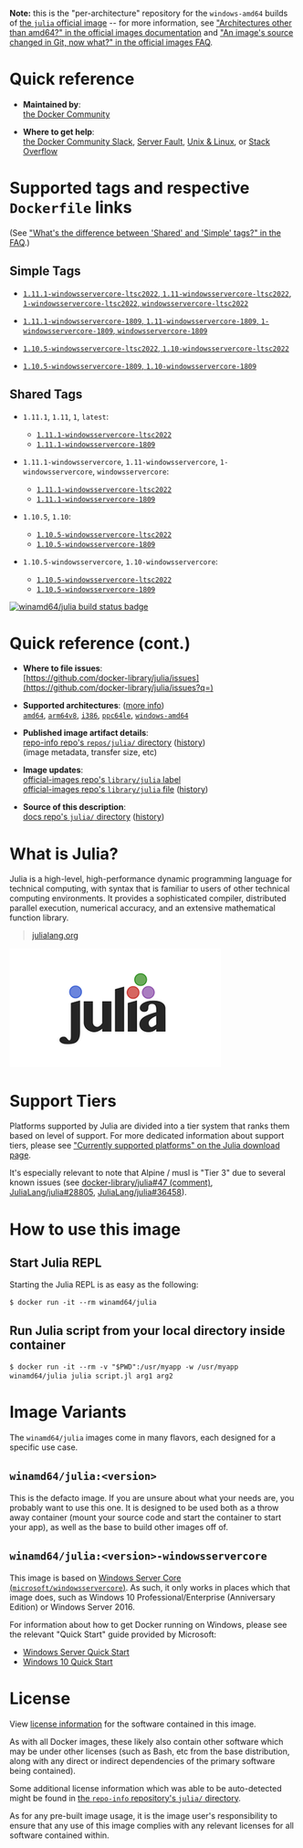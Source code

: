 <!--

********************************************************************************

WARNING:

    DO NOT EDIT "julia/README.md"

    IT IS AUTO-GENERATED

    (from the other files in "julia/" combined with a set of templates)

********************************************************************************

-->

**Note:** this is the "per-architecture" repository for the `windows-amd64` builds of [the `julia` official image](https://hub.docker.com/_/julia) -- for more information, see ["Architectures other than amd64?" in the official images documentation](https://github.com/docker-library/official-images#architectures-other-than-amd64) and ["An image's source changed in Git, now what?" in the official images FAQ](https://github.com/docker-library/faq#an-images-source-changed-in-git-now-what).

# Quick reference

-	**Maintained by**:  
	[the Docker Community](https://github.com/docker-library/julia)

-	**Where to get help**:  
	[the Docker Community Slack](https://dockr.ly/comm-slack), [Server Fault](https://serverfault.com/help/on-topic), [Unix & Linux](https://unix.stackexchange.com/help/on-topic), or [Stack Overflow](https://stackoverflow.com/help/on-topic)

# Supported tags and respective `Dockerfile` links

(See ["What's the difference between 'Shared' and 'Simple' tags?" in the FAQ](https://github.com/docker-library/faq#whats-the-difference-between-shared-and-simple-tags).)

## Simple Tags

-	[`1.11.1-windowsservercore-ltsc2022`, `1.11-windowsservercore-ltsc2022`, `1-windowsservercore-ltsc2022`, `windowsservercore-ltsc2022`](https://github.com/docker-library/julia/blob/420774c810e9455dfc649639f55738c44add32f2/1.11/windows/windowsservercore-ltsc2022/Dockerfile)

-	[`1.11.1-windowsservercore-1809`, `1.11-windowsservercore-1809`, `1-windowsservercore-1809`, `windowsservercore-1809`](https://github.com/docker-library/julia/blob/420774c810e9455dfc649639f55738c44add32f2/1.11/windows/windowsservercore-1809/Dockerfile)

-	[`1.10.5-windowsservercore-ltsc2022`, `1.10-windowsservercore-ltsc2022`](https://github.com/docker-library/julia/blob/1f13bf4304867b55217ea5e6b5338bf06e284c92/1.10/windows/windowsservercore-ltsc2022/Dockerfile)

-	[`1.10.5-windowsservercore-1809`, `1.10-windowsservercore-1809`](https://github.com/docker-library/julia/blob/1f13bf4304867b55217ea5e6b5338bf06e284c92/1.10/windows/windowsservercore-1809/Dockerfile)

## Shared Tags

-	`1.11.1`, `1.11`, `1`, `latest`:

	-	[`1.11.1-windowsservercore-ltsc2022`](https://github.com/docker-library/julia/blob/420774c810e9455dfc649639f55738c44add32f2/1.11/windows/windowsservercore-ltsc2022/Dockerfile)
	-	[`1.11.1-windowsservercore-1809`](https://github.com/docker-library/julia/blob/420774c810e9455dfc649639f55738c44add32f2/1.11/windows/windowsservercore-1809/Dockerfile)

-	`1.11.1-windowsservercore`, `1.11-windowsservercore`, `1-windowsservercore`, `windowsservercore`:

	-	[`1.11.1-windowsservercore-ltsc2022`](https://github.com/docker-library/julia/blob/420774c810e9455dfc649639f55738c44add32f2/1.11/windows/windowsservercore-ltsc2022/Dockerfile)
	-	[`1.11.1-windowsservercore-1809`](https://github.com/docker-library/julia/blob/420774c810e9455dfc649639f55738c44add32f2/1.11/windows/windowsservercore-1809/Dockerfile)

-	`1.10.5`, `1.10`:

	-	[`1.10.5-windowsservercore-ltsc2022`](https://github.com/docker-library/julia/blob/1f13bf4304867b55217ea5e6b5338bf06e284c92/1.10/windows/windowsservercore-ltsc2022/Dockerfile)
	-	[`1.10.5-windowsservercore-1809`](https://github.com/docker-library/julia/blob/1f13bf4304867b55217ea5e6b5338bf06e284c92/1.10/windows/windowsservercore-1809/Dockerfile)

-	`1.10.5-windowsservercore`, `1.10-windowsservercore`:

	-	[`1.10.5-windowsservercore-ltsc2022`](https://github.com/docker-library/julia/blob/1f13bf4304867b55217ea5e6b5338bf06e284c92/1.10/windows/windowsservercore-ltsc2022/Dockerfile)
	-	[`1.10.5-windowsservercore-1809`](https://github.com/docker-library/julia/blob/1f13bf4304867b55217ea5e6b5338bf06e284c92/1.10/windows/windowsservercore-1809/Dockerfile)

[![winamd64/julia build status badge](https://img.shields.io/jenkins/s/https/doi-janky.infosiftr.net/job/multiarch/job/windows-amd64/job/julia.svg?label=winamd64/julia%20%20build%20job)](https://doi-janky.infosiftr.net/job/multiarch/job/windows-amd64/job/julia/)

# Quick reference (cont.)

-	**Where to file issues**:  
	[https://github.com/docker-library/julia/issues](https://github.com/docker-library/julia/issues?q=)

-	**Supported architectures**: ([more info](https://github.com/docker-library/official-images#architectures-other-than-amd64))  
	[`amd64`](https://hub.docker.com/r/amd64/julia/), [`arm64v8`](https://hub.docker.com/r/arm64v8/julia/), [`i386`](https://hub.docker.com/r/i386/julia/), [`ppc64le`](https://hub.docker.com/r/ppc64le/julia/), [`windows-amd64`](https://hub.docker.com/r/winamd64/julia/)

-	**Published image artifact details**:  
	[repo-info repo's `repos/julia/` directory](https://github.com/docker-library/repo-info/blob/master/repos/julia) ([history](https://github.com/docker-library/repo-info/commits/master/repos/julia))  
	(image metadata, transfer size, etc)

-	**Image updates**:  
	[official-images repo's `library/julia` label](https://github.com/docker-library/official-images/issues?q=label%3Alibrary%2Fjulia)  
	[official-images repo's `library/julia` file](https://github.com/docker-library/official-images/blob/master/library/julia) ([history](https://github.com/docker-library/official-images/commits/master/library/julia))

-	**Source of this description**:  
	[docs repo's `julia/` directory](https://github.com/docker-library/docs/tree/master/julia) ([history](https://github.com/docker-library/docs/commits/master/julia))

# What is Julia?

Julia is a high-level, high-performance dynamic programming language for technical computing, with syntax that is familiar to users of other technical computing environments. It provides a sophisticated compiler, distributed parallel execution, numerical accuracy, and an extensive mathematical function library.

> [julialang.org](http://julialang.org/)

![logo](https://raw.githubusercontent.com/docker-library/docs/520519ad7db3ea9fd5d3590e836c839a0ffd6f19/julia/logo.png)

# Support Tiers

Platforms supported by Julia are divided into a tier system that ranks them based on level of support. For more dedicated information about support tiers, please see ["Currently supported platforms" on the Julia download page](https://julialang.org/downloads/#currently_supported_platforms).

It's especially relevant to note that Alpine / musl is "Tier 3" due to several known issues (see [docker-library/julia#47 (comment)](https://github.com/docker-library/julia/pull/47#issuecomment-652661869), [JuliaLang/julia#28805](https://github.com/JuliaLang/julia/issues/28805), [JuliaLang/julia#36458](https://github.com/JuliaLang/julia/issues/36458)).

# How to use this image

## Start Julia REPL

Starting the Julia REPL is as easy as the following:

```console
$ docker run -it --rm winamd64/julia
```

## Run Julia script from your local directory inside container

```console
$ docker run -it --rm -v "$PWD":/usr/myapp -w /usr/myapp winamd64/julia julia script.jl arg1 arg2
```

# Image Variants

The `winamd64/julia` images come in many flavors, each designed for a specific use case.

## `winamd64/julia:<version>`

This is the defacto image. If you are unsure about what your needs are, you probably want to use this one. It is designed to be used both as a throw away container (mount your source code and start the container to start your app), as well as the base to build other images off of.

## `winamd64/julia:<version>-windowsservercore`

This image is based on [Windows Server Core (`microsoft/windowsservercore`)](https://hub.docker.com/r/microsoft/windowsservercore/). As such, it only works in places which that image does, such as Windows 10 Professional/Enterprise (Anniversary Edition) or Windows Server 2016.

For information about how to get Docker running on Windows, please see the relevant "Quick Start" guide provided by Microsoft:

-	[Windows Server Quick Start](https://msdn.microsoft.com/en-us/virtualization/windowscontainers/quick_start/quick_start_windows_server)
-	[Windows 10 Quick Start](https://msdn.microsoft.com/en-us/virtualization/windowscontainers/quick_start/quick_start_windows_10)

# License

View [license information](http://julialang.org/) for the software contained in this image.

As with all Docker images, these likely also contain other software which may be under other licenses (such as Bash, etc from the base distribution, along with any direct or indirect dependencies of the primary software being contained).

Some additional license information which was able to be auto-detected might be found in [the `repo-info` repository's `julia/` directory](https://github.com/docker-library/repo-info/tree/master/repos/julia).

As for any pre-built image usage, it is the image user's responsibility to ensure that any use of this image complies with any relevant licenses for all software contained within.
